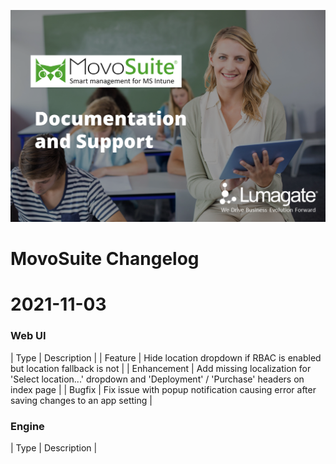 ![Documentation Home](images/header_img.png)

# MovoSuite Changelog

# 2021-11-03
### Web UI
 | Type | Description |
 | Feature | Hide location dropdown if RBAC is enabled but location fallback is not |
 | Enhancement | Add missing localization for 'Select location...' dropdown and 'Deployment' / 'Purchase' headers on index page |
 | Bugfix | Fix issue with popup notification causing error after saving changes to an app setting |
### Engine
 | Type | Description |
